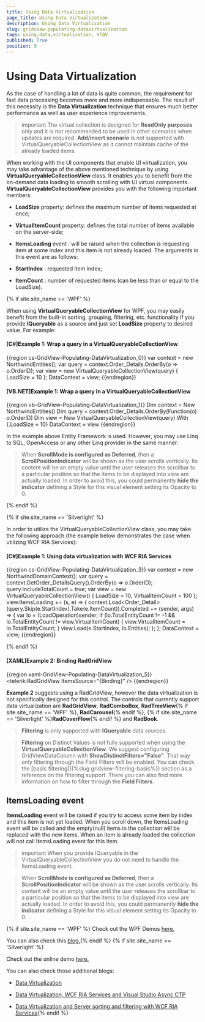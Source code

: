 ```yaml
---
title: Using Data Virtualization
page_title: Using Data Virtualization
description: Using Data Virtualization
slug: gridview-populating-datavirtualization
tags: using,data,virtualization, VCQV
published: True
position: 9
---
```


# Using Data Virtualization

As the case of handling a lot of data is quite common, the requirement for fast data processing becomes more and more indispensable.  The result of this necessity is the __Data Virtualization__ technique that ensures much better performance as well as user experience improvements.

>important The virtual collection is designed for __ReadOnly purposes__ only and it is not recommended to be used in other scenarios when updates are required. __Add/insert scenario__ is not supported with VirtualQueryableCollectionView as it cannot maintain cache of the already loaded items. 

When working with the UI components that enable UI virtualization, you may take advantage of the above mentioned technique by using __VirtualQueryableCollectionView__ class. It enables you to benefit from the on-demand data loading to smooth scrolling with UI virtual components.
__VirtualQueryableCollectionView__ provides you with the following important members:

* __LoadSize__ property: defines the maximum number of items requested at once;
            
* __VirtualItemCount__ property: defines the total number of items available on the server-side;
            
* __ItemsLoading__ event : will be raised when the collection is requesting item at some index and this item is not already loaded. The arguments in this event are as follows:
             
* __StartIndex__ : requested item index;
                
* __ItemCount__ : number of requested items (can be less than or equal to the LoadSize).

{% if site.site_name == 'WPF' %}

When using __VirtualQueryableCollectionView__ for WPF, you may easily benefit from the built-in sorting, grouping, filtering, etc. functionality if you provide **IQueryable** as a source and just set **LoadSize** property to desired value. For example:

#### __[C#]Example 1: Wrap a query in a VirtualQueryableCollectionView__

{{region cs-GridView-Populating-DataVirtualization_0}}
	var context = new NorthwindEntities();
	var query = context.Order_Details.OrderBy(o => o.OrderID);
	var view = new VirtualQueryableCollectionView(query) { LoadSize = 10 };
	DataContext = view;
{{endregion}}

#### __[VB.NET]Example 1: Wrap a query in a VirtualQueryableCollectionView__

{{region vb-GridView-Populating-DataVirtualization_1}}
	Dim context = New NorthwindEntities()
	Dim query = context.Order_Details.OrderBy(Function(o) o.OrderID)
	Dim view = New VirtualQueryableCollectionView(query) With {.LoadSize = 10}
	DataContext = view
{{endregion}}

In the example above Entity Framework is used. However, you may use Linq to SQL, OpenAccess or any other Linq provider in the same manner.

>When __ScrollMode is configured as Deferred__, then a __ScrollPositionIndicator__ will be shown as the user scrolls vertically. Its content will be an empty value until the user releases the scrollbar to a particular position so that the items to be displayed into view are actually loaded. In order to avoid this, you could permanently __hide the indicator__ defining a Style for this visual element setting its Opacity to 0.

{% endif %}

{% if site.site_name == 'Silverlight' %}

In order to utilize the VirtualQueryableCollectionView class, you may take the following approach (the example below demonstrates the case when utilizing WCF RIA Services):

#### __[C#]Example 1: Using data virtualization with WCF RIA Services__

{{region cs-GridView-Populating-DataVirtualization_3}}
	var context = new NorthwindDomainContext();
	var query = context.GetOrder_DetailsQuery().OrderBy(o => o.OrderID);
	query.IncludeTotalCount = true;
	var view = new VirtualQueryableCollectionView() { LoadSize = 10, VirtualItemCount = 100 };
	view.ItemsLoading += (s, e) =>
	{
	    context.Load<Order_Detail>(query.Skip(e.StartIndex).Take(e.ItemCount)).Completed += (sender, args) =>
	    {
	        var lo = (LoadOperation)sender;
	        if (lo.TotalEntityCount != -1 && lo.TotalEntityCount != view.VirtualItemCount)
	        {
	            view.VirtualItemCount = lo.TotalEntityCount;
	        }
	        view.Load(e.StartIndex, lo.Entities);
	    };
	};
	DataContext = view;
{{endregion}}

{% endif %}

#### __[XAML]Example 2: Binding RadGridView__

{{region xaml-GridView-Populating-DataVirtualization_5}}
	<telerik:RadGridView ItemsSource="{Binding}" />
{{endregion}}

**Example 2** suggests using a RadGridView, however the data virtualization is not specifically designed for this control. The controls that currently support data virtualization are __RadGridView__, __RadComboBox__, __RadTreeView__{% if site.site_name == 'WPF' %}, __RadCarousel__{% endif %}, {% if site.site_name == 'Silverlight' %}__RadCoverFlow__{% endif %} and __RadBook__.

>**Filtering** is only supported with **IQueryable** data sources.

>**Filtering** on Distinct Values is not fully supported when using the **VirtualQueryableCollectionView**. We suggest configuring GridViewDataColumn with __ShowDistinctFilters="False"__. That way only filtering through the Field Filters will be enabled. You can check the [basic filtering]({%slug gridview-filtering-basic%}) section as a reference on the filtering support. There you can also find more information on how to filter through the __Field Filters__.         

## ItemsLoading event
__ItemsLoading__ event will be raised if you try to access some item by index and this item is not yet loaded. When you scroll down, the ItemsLoading event will be called and the empty(null) items in the collection will be replaced with the new items. When an item is already loaded the collection will not call ItemsLoading event for this item.
        
>important When you provide IQueryable in the VirtualQueryableCollectionView you do not need to handle the ItemsLoading event.

>When __ScrollMode is configured as Deferred__, then a __ScrollPositionIndicator__ will be shown as the user scrolls vertically. Its content will be an empty value until the user releases the scrollbar to a particular position so that the items to be displayed into view are actually loaded. In order to avoid this, you could permanently __hide the indicator__ defining a Style for this visual element setting its Opacity to 0.
               
{% if site.site_name == 'WPF' %}
Check out the WPF Demos [here.](http://demos.telerik.com/wpf/)

You can also check this [blog.](http://blogs.telerik.com/vladimirenchev/posts/10-10-20/data-virtualization-for-your-silverlight-and-wpf-applications.aspx){% endif %}
{% if site.site_name == 'Silverlight' %}

Check out the online demo [here.](http://demos.telerik.com/silverlight/#DataVirtualization/FirstLook)

You can also check those additional blogs:

* [Data Virtualization](http://blogs.telerik.com/vladimirenchev/posts/10-10-20/data-virtualization-for-your-silverlight-and-wpf-applications.aspx)

* [Data Virtualization, WCF RIA Services and Visual Studio Async CTP](http://blogs.telerik.com/vladimirenchev/posts/11-04-18/telerik-data-virtualization-wcf-ria-services-and-visual-studio-async-ctp.aspx)

* [Data Virtualization and Server sorting and filtering with WCF RIA Services](http://blogs.telerik.com/vladimirenchev/posts/10-12-09/server-sorting-and-filtering-with-wcf-ria-services-and-telerik-data-virtualization-for-silverlight.aspx){% endif %}



